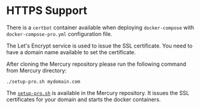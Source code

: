 <h1> HTTPS Support </h1>

There is a `certbot` container available when deploying `docker-compose` with `docker-compose-pro.yml` configuration file.

The Let's Encrypt service is used to issue the SSL certificate. You need to have a domain name available to set the certificate.

After cloning the Mercury repository please run the following command from Mercury directory:

```
./setup-pro.sh mydomain.com
```

The [`setup-pro.sh`](https://github.com/mljar/mercury/blob/main/setup-pro.sh) is available in the Mercury repository. It issues the SSL certificates for your domain and starts the docker containers.